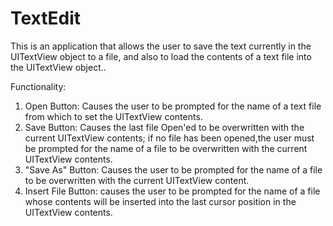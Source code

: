 TextEdit
========

This is an application that allows the user to save the text currently in the UITextView object to a file, 
and also to load the contents of a text file into the UITextView object..

Functionality:
1. Open Button: Causes the user to be prompted for the name of a text file from which to set the UITextView contents.
2. Save Button: Causes the last file Open'ed to be overwritten with the current UITextView contents;  if no file has been opened,the user must be prompted for the name of a file to be overwritten with the current UITextView contents.
3. "Save As" Button: Causes the user to be prompted for the name of a file to be overwritten with the current UITextView content.
4. Insert File Button: causes the user to be prompted for the name of a file whose contents will be inserted into the last cursor position in the UITextView contents.
                        
